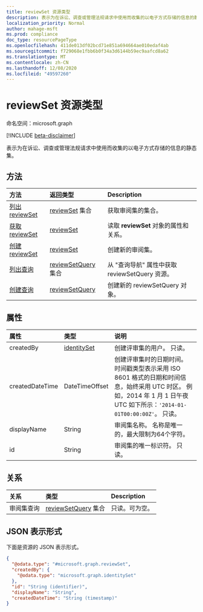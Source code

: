 ```yaml
---
title: reviewSet 资源类型
description: 表示为在诉讼、调查或管理法规请求中使用而收集的以电子方式存储的信息的静态集。
localization_priority: Normal
author: mahage-msft
ms.prod: compliance
doc_type: resourcePageType
ms.openlocfilehash: 411de013df02bcd71e851a694664ae010edaf4ab
ms.sourcegitcommit: f729068e1fbb6b0f34a3d6144b59ec9aafcd8a62
ms.translationtype: MT
ms.contentlocale: zh-CN
ms.lasthandoff: 12/08/2020
ms.locfileid: "49597260"
---
```

# <a name="reviewset-resource-type"></a>reviewSet 资源类型

命名空间：microsoft.graph

[!INCLUDE [beta-disclaimer](../../includes/beta-disclaimer.md)]

表示为在诉讼、调查或管理法规请求中使用而收集的以电子方式存储的信息的静态集。

## <a name="methods"></a>方法

| 方法       | 返回类型 | Description |
|:-------------|:------------|:------------|
| [列出 reviewSet](../api/reviewset-list.md) | [reviewSet](reviewset.md) 集合 | 获取审阅集的集合。 |
| [获取 reviewSet](../api/reviewset-get.md) | [reviewSet](reviewset.md) | 读取 **reviewSet** 对象的属性和关系。 |
| [创建 reviewSet](../api/reviewset-post.md) | [reviewSet](reviewset.md) | 创建新的审阅集。 |
| [列出查询](../api/reviewsetquery-list.md)|[reviewSetQuery](../resources/reviewsetquery.md) 集合|从 "查询导航" 属性中获取 reviewSetQuery 资源。|
| [创建查询](../api/reviewsetquery-post.md)|[reviewSetQuery](../resources/reviewsetquery.md)|创建新的 reviewSetQuery 对象。|

## <a name="properties"></a>属性

| 属性     | 类型        | 说明 |
|:-------------|:------------|:------------|
|createdBy        | [identitySet](/graph/api/resources/identityset) | 创建评审集的用户。 只读。 |
|createdDateTime  |DateTimeOffset| 创建评审集时的日期时间。 时间戳类型表示采用 ISO 8601 格式的日期和时间信息，始终采用 UTC 时区。 例如，2014 年 1 月 1 日午夜 UTC 如下所示：`'2014-01-01T00:00:00Z'`。 只读。 |
|displayName      |String| 审阅集名称。 名称是唯一的，最大限制为64个字符。 |
|id               |String| 审阅集的唯一标识符。 只读。 |

## <a name="relationships"></a>关系

| 关系 | 类型        | Description |
|:-------------|:------------|:------------|
| 审阅集查询 |[reviewSetQuery](reviewsetquery.md) 集合| 只读。可为空。|

## <a name="json-representation"></a>JSON 表示形式

下面是资源的 JSON 表示形式。

<!-- {
  "blockType": "resource",
  "optionalProperties": [

  ],
  "@odata.type": "microsoft.graph.reviewSet",
  "baseType": "",
  "keyProperty": "id"
}-->

```json
{
  "@odata.type": "#microsoft.graph.reviewSet",
  "createdBy": {
    "@odata.type": "microsoft.graph.identitySet"
  },
  "id": "String (identifier)",
  "displayName": "String",
  "createdDateTime": "String (timestamp)"
}
```

<!-- uuid: 16cd6b66-4b1a-43a1-adaf-3a886856ed98
2019-02-04 14:57:30 UTC -->
<!-- {
  "type": "#page.annotation",
  "description": "reviewSet resource",
  "keywords": "",
  "section": "documentation",
  "tocPath": ""
}-->
